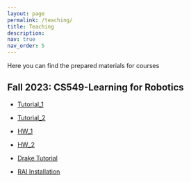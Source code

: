 ```yaml
---
layout: page
permalink: /teaching/
title: Teaching
description: 
nav: true
nav_order: 5
---
```


Here you can find the prepared materials for courses

Fall 2023: CS549-Learning for Robotics 
--------------------------------------

-   [Tutorial_1](../assets/pdf/tutorial1.pdf)

-   [Tutorial_2](../assets/pdf/.pdf)

-   [HW_1](../assets/pdf/hw1.pdf)

-   [HW_2](../assets/pdf/hw2.pdf)

-   [Drake Tutorial](https://medium.com/@berk9848/drake-first-tutorial-275042d145b4)

-   [RAI Installation](../assets/pdf/rai_install.pdf)